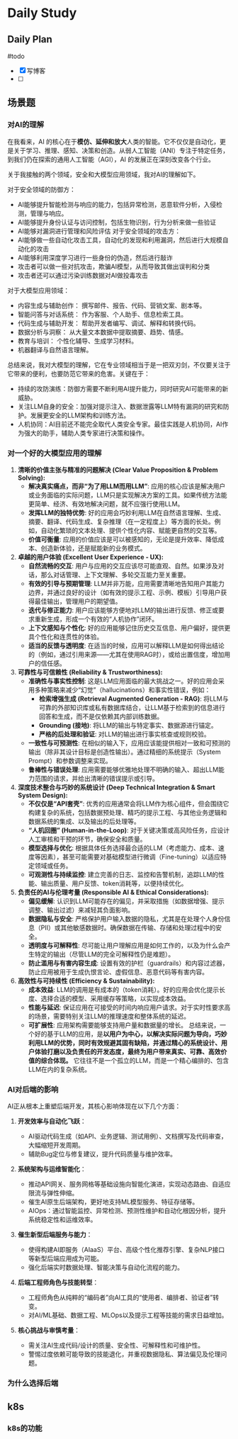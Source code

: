 # Daily Study
## Daily Plan
#todo
- [x] 写博客
- [ ] 
## 场景题
### 对AI的理解
在我看来，AI 的核心在于**模仿、延伸和放大**人类的智能。它不仅仅是自动化，更是关于学习、推理、感知、决策和创造。从弱人工智能（ANI）专注于特定任务，到我们仍在探索的通用人工智能（AGI），AI 的发展正在深刻改变各个行业。

关于我接触的两个领域，安全和大模型应用领域，我对AI的理解如下。

对于安全领域的防御方：
- AI能够提升智能检测与响应的能力，包括异常检测，恶意软件分析，入侵检测，管理与响应。
- AI能够提升身份认证与访问控制，包括生物识别，行为分析来做一些验证
- AI能够对漏洞进行管理和风险评估
对于安全领域的攻击方：
- AI能够做一些自动化攻击工具，自动化的发现和利用漏洞，然后进行大规模自动化的攻击
- AI能够利用深度学习进行一些身份的伪造，然后进行敲诈
- 攻击者可以做一些对抗攻击，欺骗AI模型，从而导致其做出误判和分类
- 攻击者还可以通过污染训练数据对AI做投毒攻击

对于大模型应用领域：
- 内容生成与辅助创作： 撰写邮件、报告、代码、营销文案、剧本等。
- 智能问答与对话系统： 作为客服、个人助手、信息检索工具。
- 代码生成与辅助开发： 帮助开发者编写、调试、解释和转换代码。
- 数据分析与洞察： 从大量文本数据中提取摘要、趋势、情感。
- 教育与培训： 个性化辅导、生成学习材料。
- 机器翻译与自然语言理解。

总结来说，我对大模型的理解，它在专业领域相当于是一把双刃剑，不仅要关注于它带来的便利，也要防范它带来的危害。关键在于：
- 持续的攻防演练：防御方需要不断利用AI提升能力，同时研究AI可能带来的新威胁。
- 关注LLM自身的安全：加强对提示注入、数据泄露等LLM特有漏洞的研究和防护。发展更安全的LLM架构和训练方法。
- 人机协同：AI目前还不能完全取代人类安全专家。最佳实践是人机协同，AI作为强大的助手，辅助人类专家进行决策和操作。

### 对一个好的大模型应用的理解

1. **清晰的价值主张与精准的问题解决 (Clear Value Proposition & Problem Solving):**
    - **解决真实痛点，而非“为了用LLM而用LLM”**: 应用的核心应该是解决用户或业务面临的实际问题，LLM只是实现解决方案的工具。如果传统方法能更简单、经济、有效地解决问题，就不应强行使用LLM。
    - **发挥LLM的独特优势**: 好的应用会巧妙利用LLM在自然语言理解、生成、摘要、翻译、代码生成、复杂推理（在一定程度上）等方面的长处。例如，自动化繁琐的文本处理、提供个性化内容、赋能更自然的交互等。
    - **价值可衡量**: 应用的价值应该是可以被感知的，无论是提升效率、降低成本、创造新体验，还是赋能新的业务模式。
2. **卓越的用户体验 (Excellent User Experience - UX):**
    - **自然流畅的交互**: 用户与应用的交互应该尽可能直观、自然。如果涉及对话，那么对话管理、上下文理解、多轮交互能力至关重要。
    - **有效的引导与预期管理**: LLM并非万能，应用需要清晰地告知用户其能力边界，并通过良好的设计（如有效的提示工程、示例、模板）引导用户获得最佳输出，管理用户的期望值。
    - **迭代与修正能力**: 用户应该能够方便地对LLM的输出进行反馈、修正或要求重新生成，形成一个有效的“人机协作”闭环。
    - **上下文感知与个性化**: 好的应用能够记住历史交互信息、用户偏好，提供更具个性化和连贯性的体验。
    - **适当的反馈与透明度**: 在适当的时候，应用可以解释LLM是如何得出结论的（例如，通过引用来源——尤其在使用RAG时），或给出置信度，增加用户的信任感。
3. **可靠性与可信赖性 (Reliability & Trustworthiness):**
    - **准确性与事实性控制**: 这是LLM应用面临的最大挑战之一。好的应用会采用多种策略来减少“幻觉”（hallucinations）和事实性错误，例如：
        - **检索增强生成 (Retrieval Augmented Generation - RAG)**: 将LLM与可靠的外部知识库或私有数据库结合，让LLM基于检索到的信息进行回答和生成，而不是仅依赖其内部训练数据。
        - **Grounding (接地)**: 将LLM的输出与特定事实、数据源进行锚定。
        - **严格的后处理和验证**: 对LLM的输出进行事实核查或规则校验。
    - **一致性与可预测性**: 在相似的输入下，应用应该能提供相对一致和可预测的输出（除非其设计目标是创造性输出）。通过精细的系统提示（System Prompt）和参数调整来实现。
    - **鲁棒性与错误处理**: 应用需要能够优雅地处理不明确的输入、超出LLM能力范围的请求，并给出清晰的错误提示或引导。
4. **深度技术整合与巧妙的系统设计 (Deep Technical Integration & Smart System Design):**
    - **不仅仅是“API套壳”**: 优秀的应用通常会将LLM作为核心组件，但会围绕它构建复杂的系统，包括数据预处理、精巧的提示工程、与其他业务逻辑和数据系统的集成、以及输出的后处理等。
    - **“人机回圈” (Human-in-the-Loop)**: 对于关键决策或高风险任务，应设计人工审核和干预的环节，确保安全和质量。
    - **模型选择与优化**: 根据具体任务选择最合适的LLM（考虑能力、成本、速度等因素），甚至可能需要对基础模型进行微调（Fine-tuning）以适应特定领域或任务。
    - **可观测性与持续监控**: 建立完善的日志、监控和告警机制，追踪LLM的性能、输出质量、用户反馈、token消耗等，以便持续优化。
5. **负责任的AI与伦理考量 (Responsible AI & Ethical Considerations):**
    - **偏见缓解**: 认识到LLM可能存在的偏见，并采取措施（如数据增强、提示调整、输出过滤）来减轻其负面影响。
    - **数据隐私与安全**: 严格保护用户输入数据的隐私，尤其是在处理个人身份信息（PII）或其他敏感数据时。确保数据在传输、存储和处理过程中的安全。
    - **透明度与可解释性**: 尽可能让用户理解应用是如何工作的，以及为什么会产生特定的输出（尽管LLM的完全可解释性仍是难题）。
    - **防止滥用与有害内容生成**: 设置有效的护栏（guardrails）和内容过滤器，防止应用被用于生成仇恨言论、虚假信息、恶意代码等有害内容。
6. **高效性与可持续性 (Efficiency & Sustainability):**
    - **成本效益**: LLM的调用是有成本的（token消耗）。好的应用会优化提示长度、选择合适的模型、采用缓存等策略，以实现成本效益。
    - **性能与延迟**: 保证应用在可接受的时间内响应用户请求。对于实时性要求高的场景，需要特别关注LLM的推理速度和整体系统的延迟。
    - **可扩展性**: 应用架构需要能够支持用户量和数据量的增长。
总结来说，一个好的基于LLM的应用，是**以用户为中心，以解决实际问题为导向，巧妙利用LLM的优势，同时有效规避其固有缺陷，并通过精心的系统设计、用户体验打磨以及负责任的开发态度，最终为用户带来真实、可靠、高效价值的综合体现。** 它往往不是一个孤立的LLM，而是一个精心编排的、包含LLM在内的复杂系统。
### AI对后端的影响

AI正从根本上重塑后端开发，其核心影响体现在以下几个方面：

1. **开发效率与自动化飞跃**：
    
    - AI驱动代码生成（如API、业务逻辑、测试用例）、文档撰写及代码审查，大幅缩短开发周期。
    - 辅助Bug定位与修复建议，提升代码质量与维护效率。
2. **系统架构与运维智能化**：
    
    - 推动API网关、服务网格等基础设施向智能化演进，实现动态路由、自适应限流与弹性伸缩。
    - 催生AI原生后端架构，更好地支持ML模型服务、特征存储等。
    - AIOps：通过智能监控、异常检测、预测性维护和自动化根因分析，提升系统稳定性和运维效率。
3. **催生新型后端服务与能力**：
    
    - 使得构建AI即服务（AIaaS）平台、高级个性化推荐引擎、复杂NLP接口等新型后端应用成为可能。
    - 强化后端实时数据处理、智能决策与自动化流程的能力。
4. **后端工程师角色与技能转型**：
    
    - 工程师角色从纯粹的“编码者”向AI工具的“使用者、编排者、验证者”转变。
    - 对AI/ML基础、数据工程、MLOps以及提示工程等技能的需求日益增加。
5. **核心挑战与审慎考量**：
    
    - 需关注AI生成代码/设计的质量、安全性、可解释性和可维护性。
    - 警惕过度依赖可能导致的技能退化，并重视数据隐私、算法偏见及伦理问题。
### 为什么选择后端


## k8s
### k8s的功能